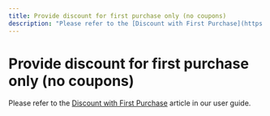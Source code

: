 ```yaml
---
title: Provide discount for first purchase only (no coupons)
description: "Please refer to the [Discount with First Purchase](https://docs.magento.com/m2/ee/user_guide/marketing/price-rule-discount-first-purchase.html) article in our user guide."
---
```


# Provide discount for first purchase only (no coupons)

Please refer to the [Discount with First Purchase](https://docs.magento.com/m2/ee/user_guide/marketing/price-rule-discount-first-purchase.html) article in our user guide.